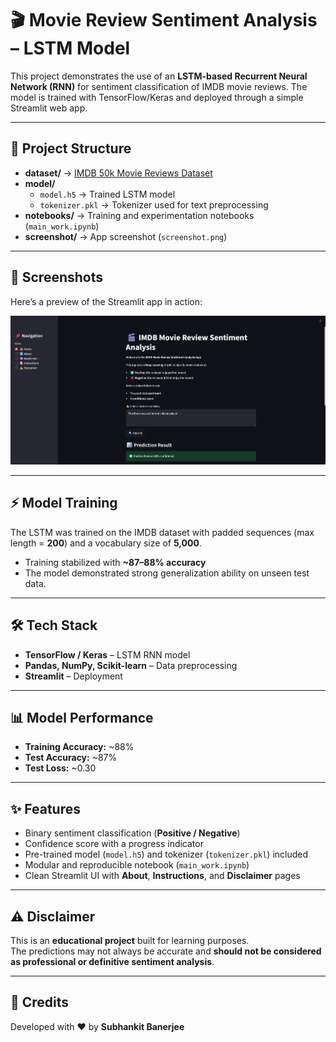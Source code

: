 # 🎬 Movie Review Sentiment Analysis – LSTM Model  

This project demonstrates the use of an **LSTM-based Recurrent Neural Network (RNN)** for sentiment classification of IMDB movie reviews. The model is trained with TensorFlow/Keras and deployed through a simple Streamlit web app.  

---

## 📂 Project Structure  

- **dataset/** → [IMDB 50k Movie Reviews Dataset](https://www.kaggle.com/datasets/lakshmi25npathi/imdb-dataset-of-50k-movie-reviews)  
- **model/**  
  - `model.h5` → Trained LSTM model  
  - `tokenizer.pkl` → Tokenizer used for text preprocessing  
- **notebooks/** → Training and experimentation notebooks (`main_work.ipynb`)  
- **screenshot/** → App screenshot (`screenshot.png`)  

---

## 📸 Screenshots  

Here’s a preview of the Streamlit app in action:  

![App Screenshot](screenshot/screenshot.png)  

---


## ⚡ Model Training  

The LSTM was trained on the IMDB dataset with padded sequences (max length = **200**) and a vocabulary size of **5,000**.  
- Training stabilized with **~87–88% accuracy**  
- The model demonstrated strong generalization ability on unseen test data.  

---

## 🛠️ Tech Stack  

- **TensorFlow / Keras** – LSTM RNN model  
- **Pandas, NumPy, Scikit-learn** – Data preprocessing  
- **Streamlit** – Deployment  

---

## 📊 Model Performance  

- **Training Accuracy:** ~88%  
- **Test Accuracy:** ~87%  
- **Test Loss:** ~0.30  

---

## ✨ Features  

- Binary sentiment classification (**Positive / Negative**)  
- Confidence score with a progress indicator  
- Pre-trained model (`model.h5`) and tokenizer (`tokenizer.pkl`) included  
- Modular and reproducible notebook (`main_work.ipynb`)  
- Clean Streamlit UI with **About**, **Instructions**, and **Disclaimer** pages  

---

## ⚠️ Disclaimer  

This is an **educational project** built for learning purposes.  
The predictions may not always be accurate and **should not be considered as professional or definitive sentiment analysis**.  

---

## 🙌 Credits  

Developed with ❤️ by **Subhankit Banerjee**  
